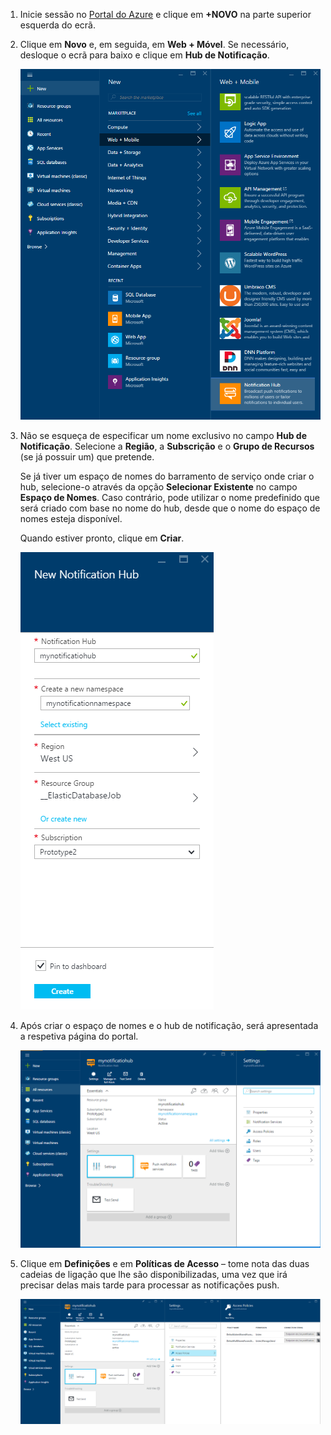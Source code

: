 

1. Inicie sessão no [Portal do Azure](https://portal.azure.com) e clique em **+NOVO** na parte superior esquerda do ecrã.

2. Clique em **Novo** e, em seguida, em **Web + Móvel**. Se necessário, desloque o ecrã para baixo e clique em **Hub de Notificação**.

    ![Portal do Azure – Criar Hubs de Notificação](./media/notification-hubs-portal-create-new-hub/notification-hubs-azure-portal-create.png)

3. Não se esqueça de especificar um nome exclusivo no campo **Hub de Notificação**. Selecione a **Região**, a **Subscrição** e o **Grupo de Recursos** (se já possuir um) que pretende. 
 
    Se já tiver um espaço de nomes do barramento de serviço onde criar o hub, selecione-o através da opção **Selecionar Existente** no campo **Espaço de Nomes**.  Caso contrário, pode utilizar o nome predefinido que será criado com base no nome do hub, desde que o nome do espaço de nomes esteja disponível. 

    Quando estiver pronto, clique em **Criar**.

    ![Portal do Azure – Definir as propriedades do hub de notificação](./media/notification-hubs-portal-create-new-hub/notification-hubs-azure-portal-settings.png)

4. Após criar o espaço de nomes e o hub de notificação, será apresentada a respetiva página do portal. 

    ![Portal do Azure – Página do portal do hub de notificação](./media/notification-hubs-portal-create-new-hub/notification-hubs-azure-portal-page.png)
       
5. Clique em **Definições** e em **Políticas de Acesso** – tome nota das duas cadeias de ligação que lhe são disponibilizadas, uma vez que irá precisar delas mais tarde para processar as notificações push.

    ![Portal do Azure – Cadeias de ligação do hub de notificação](./media/notification-hubs-portal-create-new-hub/notification-hubs-connection-strings-portal.png)



<!--HONumber=Jun16_HO2-->


